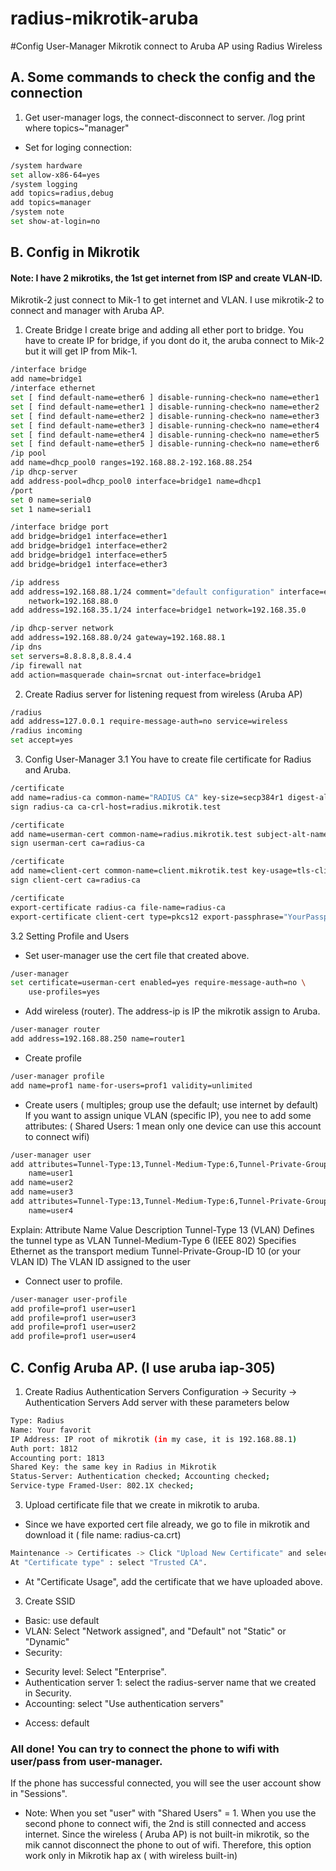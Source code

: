 # radius-mikrotik-aruba
#Config User-Manager Mikrotik connect to Aruba AP using Radius Wireless

## A. Some commands to check the config and the connection
1. Get user-manager logs, the connect-disconnect to server.
/log print where topics~"manager"

- Set for loging connection:
```bash
/system hardware
set allow-x86-64=yes
/system logging
add topics=radius,debug
add topics=manager
/system note
set show-at-login=no
```
## B. Config in Mikrotik
#### Note: I have 2 mikrotiks, the 1st get internet from ISP and create VLAN-ID.
Mikrotik-2 just connect to Mik-1 to get internet and VLAN. I use mikrotik-2 to connect and manager with Aruba AP.

1. Create Bridge
I create brige and adding all ether port to bridge.
You have to create IP for bridge, if you dont do it, the aruba connect to Mik-2 but it will get IP from Mik-1.
```bash
/interface bridge
add name=bridge1
/interface ethernet
set [ find default-name=ether6 ] disable-running-check=no name=ether1
set [ find default-name=ether1 ] disable-running-check=no name=ether2
set [ find default-name=ether2 ] disable-running-check=no name=ether3
set [ find default-name=ether3 ] disable-running-check=no name=ether4
set [ find default-name=ether4 ] disable-running-check=no name=ether5
set [ find default-name=ether5 ] disable-running-check=no name=ether6
/ip pool
add name=dhcp_pool0 ranges=192.168.88.2-192.168.88.254
/ip dhcp-server
add address-pool=dhcp_pool0 interface=bridge1 name=dhcp1
/port
set 0 name=serial0
set 1 name=serial1

/interface bridge port
add bridge=bridge1 interface=ether1
add bridge=bridge1 interface=ether2
add bridge=bridge1 interface=ether5
add bridge=bridge1 interface=ether3

/ip address
add address=192.168.88.1/24 comment="default configuration" interface=ether1 \
    network=192.168.88.0
add address=192.168.35.1/24 interface=bridge1 network=192.168.35.0

/ip dhcp-server network
add address=192.168.88.0/24 gateway=192.168.88.1
/ip dns
set servers=8.8.8.8,8.8.4.4
/ip firewall nat
add action=masquerade chain=srcnat out-interface=bridge1
```
2. Create Radius server for listening request from wireless (Aruba AP)
```bash
/radius
add address=127.0.0.1 require-message-auth=no service=wireless
/radius incoming
set accept=yes
```
3. Config User-Manager
3.1 You have to create file certificate for Radius and Aruba.
```bash
/certificate
add name=radius-ca common-name="RADIUS CA" key-size=secp384r1 digest-algorithm=sha384 days-valid=1825 key-usage=key-cert-sign,crl-sign
sign radius-ca ca-crl-host=radius.mikrotik.test

/certificate
add name=userman-cert common-name=radius.mikrotik.test subject-alt-name=DNS:radius.mikrotik.test key-size=secp384r1 digest-algorithm=sha384 days-valid=800 key-usage=tls-server
sign userman-cert ca=radius-ca

/certificate
add name=client-cert common-name=client.mikrotik.test key-usage=tls-client days-valid=800 key-size=secp384r1 digest-algorithm=sha384
sign client-cert ca=radius-ca

/certificate
export-certificate radius-ca file-name=radius-ca
export-certificate client-cert type=pkcs12 export-passphrase="YourPassphrase"
```
3.2 Setting Profile and Users
* Set user-manager use the cert file that created above.
```bash
/user-manager
set certificate=userman-cert enabled=yes require-message-auth=no \
    use-profiles=yes
```
* Add wireless (router). The address-ip is IP the mikrotik assign to Aruba.
```bash
/user-manager router
add address=192.168.88.250 name=router1
```
* Create profile
```bash
/user-manager profile
add name=prof1 name-for-users=prof1 validity=unlimited
```
* Create users ( multiples; group use the default; use internet by default)
If you want to assign unique VLAN (specific IP), you nee to add some attributes:
( Shared Users: 1 mean only one device can use this account to connect wifi)
```bash
/user-manager user
add attributes=Tunnel-Type:13,Tunnel-Medium-Type:6,Tunnel-Private-Group-ID:34 \
    name=user1
add name=user2
add name=user3
add attributes=Tunnel-Type:13,Tunnel-Medium-Type:6,Tunnel-Private-Group-ID:35 \
    name=user4
```
Explain: 
Attribute Name	Value	Description
Tunnel-Type	13 (VLAN)	Defines the tunnel type as VLAN
Tunnel-Medium-Type	6 (IEEE 802)	Specifies Ethernet as the transport medium
Tunnel-Private-Group-ID	10 (or your VLAN ID)	The VLAN ID assigned to the user

* Connect user to profile.
```bash
/user-manager user-profile
add profile=prof1 user=user1
add profile=prof1 user=user3
add profile=prof1 user=user2
add profile=prof1 user=user4
```
## C. Config Aruba AP. (I use aruba iap-305)
1. Create Radius Authentication Servers
Configuration -> Security -> Authentication Servers 
Add server with these parameters below
```bash
Type: Radius
Name: Your favorit
IP Address: IP root of mikrotik (in my case, it is 192.168.88.1)
Auth port: 1812
Accounting port: 1813
Shared Key: the same key in Radius in Mikrotik
Status-Server: Authentication checked; Accounting checked;
Service-type Framed-User: 802.1X checked;
```

3. Upload certificate file that we create in mikrotik to aruba.

* Since we have exported cert file already, we go to file in mikrotik and download it ( file name: radius-ca.crt)
```bash
Maintenance -> Certificates -> Click "Upload New Certificate" and select the file above.
At "Certificate type" : select "Trusted CA".
```
* At "Certificate Usage", add the certificate that we have uploaded above.

3. Create SSID
* Basic: use default
* VLAN: Select "Network assigned", and "Default" not "Static" or "Dynamic"
* Security: 
- Security level: Select "Enterprise".
- Authentication server 1: select the radius-server name that we created in Security.
- Accounting: select "Use authentication servers"
* Access: default


### All done! You can try to connect the phone to wifi with user/pass from user-manager.
If the phone has successful connected, you will see the user account show in "Sessions".
* Note: When you set "user" with "Shared Users" = 1.
When you use the second phone to connect wifi, the 2nd is still connected and access internet.
Since the wireless ( Aruba AP) is not built-in mikrotik, so the mik cannot disconnect the phone to out of wifi.
Therefore, this option work only in Mikrotik hap ax ( with wireless built-in)




